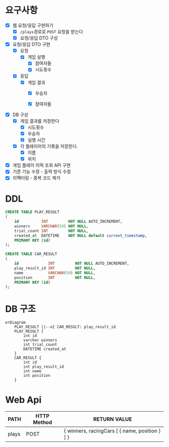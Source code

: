 # 요구사항

- [x] 웹 요청/응답 구현하기
    - [x] `/plays`경로로 `POST` 요청을 받는다
    - [x] 요청/응답 DTO 구성

- [x] 요청/응답 DTO 구현
    - [x] 요청
        - [x] 게임 실행
            - [x] 참여자들
            - [x] 시도횟수
    - [x] 응답
        - [x] 게임 결과
            - [x] 우승자
            - [x] 참여자들


- [x] DB 구성
    - [x] 게임 결과를 저장한다
        - [x] 시도횟수
        - [x] 우승자
        - [x] 실행 시간
    - [x] 각 플레이어의 기록을 저장한다.
        - [x] 이름
        - [x] 위치

- [x] 게임 플레이 이력 조회 API 구현
- [x] 기존 기능 수정 - 출력 방식 수정
- [x] 리팩터링 - 중복 코드 제거

# DDL

```sql
CREATE TABLE PLAY_RESULT
(
    id          INT         NOT NULL AUTO_INCREMENT,
    winners     VARCHAR(50) NOT NULL,
    trial_count INT         NOT NULL,
    created_at  DATETIME    NOT NULL default current_timestamp,
    PRIMARY KEY (id)
);

CREATE TABLE CAR_RESULT
(
    id             INT         NOT NULL AUTO_INCREMENT,
    play_result_id INT         NOT NULL,
    name           VARCHAR(50) NOT NULL,
    position       INT         NOT NULL,
    PRIMARY KEY (id)
);

```

# DB 구조

```mermaid
erDiagram
    PLAY_RESULT ||--o{ CAR_RESULT: play_result_id
    PLAY_RESULT {
        int id
        varchar winners
        int trial_count
        DATETIME created_at
    }
    CAR_RESULT {
        int id
        int play_result_id
        int name
        int position
    }
```

# Web Api

| PATH  | HTTP Method | RETURN VALUE                                   |
|-------|-------------|------------------------------------------------|
| plays | POST        | { winners, racingCars [ { name, position } ] } |
